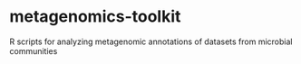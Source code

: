 # metagenomics-toolkit
R scripts for analyzing metagenomic annotations of datasets from microbial communities
